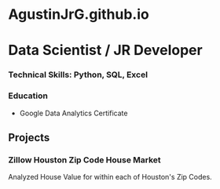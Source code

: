 # AgustinJrG.github.io

# Data Scientist / JR Developer

### Technical Skills: Python, SQL, Excel

### Education
- Google Data Analytics Certificate

## Projects
### Zillow Houston Zip Code House Market
Analyzed House Value for within each of Houston's Zip Codes.


